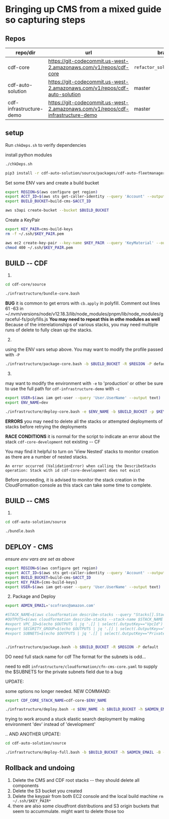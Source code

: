 # Bringing up CMS from a mixed guide so capturing steps

## Repos

| repo/dir | url | branch |
| ----- | ---- | --- |
| cdf-core | https://git-codecommit.us-west-2.amazonaws.com/v1/repos/cdf-core | `refactor_solution_builder` |
| cdf-auto-solution | https://git-codecommit.us-west-2.amazonaws.com/v1/repos/cdf-auto-solution | master |
| cdf-infrastructure-demo | https://git-codecommit.us-west-2.amazonaws.com/v1/repos/cdf-infrastructure-demo | master |

## setup

Run `chkDeps.sh` to verify dependencies

install python modules
```bash
./chkDeps.sh

pip3 install -r cdf-auto-solution/source/packages/cdf-auto-fleetmanager-backend/requirements.txt 
```

Set some ENV vars and create a build bucket

```bash
export REGION=$(aws configure get region)
export ACCT_ID=$(aws sts get-caller-identity --query 'Account' --output text)
export BUILD_BUCKET=build-cms-$ACCT_ID

aws s3api create-bucket --bucket $BUILD_BUCKET
```

Create a KeyPair

```bash
export KEY_PAIR=cms-build-keys
rm -f ~/.ssh/$KEY_PAIR.pem

aws ec2 create-key-pair --key-name $KEY_PAIR --query 'KeyMaterial' --output text >~/.ssh/$KEY_PAIR.pem
chmod 400 ~/.ssh/$KEY_PAIR.pem
```

## BUILD -- CDF

1. 
```bash
cd cdf-core/source

./infrastructure/bundle-core.bash 
```

**BUG**
it is common to get errors with `cb.apply` in polyfill.  Comment out lines 61 -63 in ~/.nvm/versions/node/v12.18.3/lib/node_modules/pnpm/lib/node_modules/graceful-fs/polyfills.js
**You may need to repeat this in othe modules as well**
Because of the interelationships of various stacks, you may need multiple runs of delete to fully clean up the stacks.


2. 
using the ENV vars setup above.  You may want to modify the profile passed with `-P`
```bash
./infrastructure/package-core.bash -b $BUILD_BUCKET -R $REGION -P default
```

3. 
may want to modify the environment with `-e` to 'production' or other
be sure to use the full path for `cdf-infrastructure-demo` with `-c`
```bash
export USER=$(aws iam get-user --query 'User.UserName' --output text) 
export ENV_NAME=dev

./infrastructure/deploy-core.bash -e $ENV_NAME -b $BUILD_BUCKET -p $KEY_PAIR -R $REGION -P default -B -y s3://$BUILD_BUCKET/template-snippets/ -i 0.0.0.0/0 -c /home/ubuntu/environment/CMS/cdf-infrastructure-demo -K $USER
```

**ERRORS**
you may need to delete all the stacks or attempted deployments of stacks before retrying the deployments

**RACE CONDITIONS**
it is normal for the script to indicate an error about the stack `cdf-core-development` not existing -- CF

You may find it helpful to turn on 'View Nested' stacks to monitor creation as there are a number of nested stacks.


```
An error occurred (ValidationError) when calling the DescribeStacks operation: Stack with id cdf-core-development does not exist
```
Before proceeding, it is advised to monitor the stack creation in the CloudFormation console as this stack can take some time to complete.


## BUILD -- CMS

1.
```bash
cd cdf-auto-solution/source

./bundle.bash 
```

## DEPLOY - CMS

_ensure env vars are set as above_


```bash
export REGION=$(aws configure get region)
export ACCT_ID=$(aws sts get-caller-identity --query 'Account' --output text)
export BUILD_BUCKET=build-cms-$ACCT_ID
export KEY_PAIR={cms-build-keys}
export USER=$(aws iam get-user --query 'User.UserName' --output text)
```

2. Package and Deploy
```bash
export ADMIN_EMAIL='scofranc@amazon.com'

#STACK_NAME=$(aws cloudformation describe-stacks --query "Stacks[].StackName" | grep "cdf-core-development-Shared-.*-Networking-" | tr -d "\", " ) 
#OUTPUTS=$(aws cloudformation describe-stacks --stack-name $STACK_NAME --query 'Stacks[].Outputs[]')
#export VPC_ID=$(echo $OUTPUTS | jq '.[] | select(.OutputKey=="VpcId") | .OutputValue')
#export SECURITY_GROUP=$(echo $OUTPUTS | jq '.[] | select(.OutputKey=="CDFSecurityGroup") | .OutputValue' )
#export SUBNETS=$(echo $OUTPUTS | jq '.[] | select(.OutputKey=="PrivateSubnets") | .OutputValue' | sed -r 's/,/\\\\,/g')


./infrastructure/package.bash -b $BUILD_BUCKET -R $REGION -P default
```

DO need full stack name for cdf
The format for the subnets is odd...

need to edit `infrastructure/cloudformation/cfn-cms-core.yaml` to supply the $SUBNETS for the private subnets field due to a bug

UPDATE:

some options no longer needed.  NEW COMMAND:
```bash
export CDF_CORE_STACK_NAME=cdf-core-$ENV_NAME

./infrastructure/deploy.bash -e $ENV_NAME -b $BUILD_BUCKET -h $ADMIN_EMAIL -P default -l $CDF_CORE_STACK_NAME -B -R $REGION -K $USER
```
trying to work around a stuck elastic search deployment by making environment 'dev' instead of 'development'

.. AND ANOTHER UPDATE:
```bash
cd cdf-auto-solution/source

./infrastructure/deploy-full.bash -b $BUILD_BUCKET -h $ADMIN_EMAIL -B -R $REGION -K $KEY_OWNER -e $ENV_NAME -P default -p $KEY_PAIR
```

## Rollback and undoing

1. Delete the CMS and CDF root stacks -- they should delete all components
2. Delete the S3 bucket you created
3. Delete the keypair from both EC2 console and the local build machine `rm ~/.ssh/$KEY_PAIR*`
4. there are also some cloudfront distributions and S3 origin buckets that seem to accummulate. might want to delete those too
